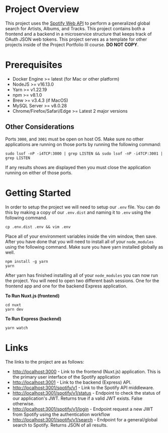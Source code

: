 # Project Overview

This project uses the [Spotify Web API](https://developer.spotify.com/documentation/web-api/) to perform a generalized global search for Artists, Albums, and Tracks. This project contains both a frontend and a backend in a microservice structure that keeps track of OAuth JSON web tokens. This project serves as a template for other projects inside of the Project Portfolio III course. **DO NOT COPY**.

# Prerequisites

- Docker Engine >= latest (for Mac or other platform)
- NodeJS >= v16.13.0
- Yarn >= v1.22.19
- npm >= v8.1.0
- Brew >= v3.4.3 (if MacOS)
- MySQL Server >= v8.0.28
- Chrome/Firefox/Safari/Edge >= Latest 2 major versions

## Other Considerations

Ports `3000`, and `3001` must be open on host OS. Make sure no other applications are running on those ports by running the following command: 

	sudo lsof -nP -i4TCP:3000 | grep LISTEN && sudo lsof -nP -i4TCP:3001 | grep LISTEN

If any results shows are displayed then you must close the application running on either of those ports. 

# Getting Started

In order to setup the project we will need to setup our `.env` file. You can do this by making a copy of our `.env.dist` and naming it to `.env` using the following command.

	cp .env.dist .env && vim .env

Place all of your environment variables inside the vim window, then save. After you have done that you will need to install all of your `node_modules` using the following command. Make sure you have yarn installed globally as well. 

	npm install -g yarn
	yarn

After yarn has finished installing all of your `node_modules` you can now run the project. You will need to open two different bash sessions. One for the frontend app and one for the backend Express application. 

**To Run Nuxt.js (frontend)**

	cd nuxt
	yarn dev

**To Run Express (backend)**

	yarn watch

# Links

The links to the project are as follows: 

- [http://localhost:3000](http://localhost:3000) - Link to the frontend (Nuxt.js) application. This is the primary user interface of the Spotify application
- [http://localhost:3001](http://localhost:3001) - Link to the backend (Express) API.
- [http://localhost:3001/spotify/v1](http://localhost:3001/spotify/v1) - Link to the Spotify API middleware. 
- [http://localhost:3001/spotify/v1/status](http://localhost:3001/spotify/v1/status) - Endpoint to check the status of our application's JWT. Returns true if a valid JWT exists. False otherwise.
- [http://localhost:3001/spotify/v1/login](http://localhost:3001/spotify/v1/login) - Endpoint request a new JWT from Spotify using the authentication workflow
- [http://localhost:3001/spotify/v1/search](http://localhost:3001/spotify/v1/search) - Endpoint for a general/global search to Spotify. Returns JSON of all results. 
